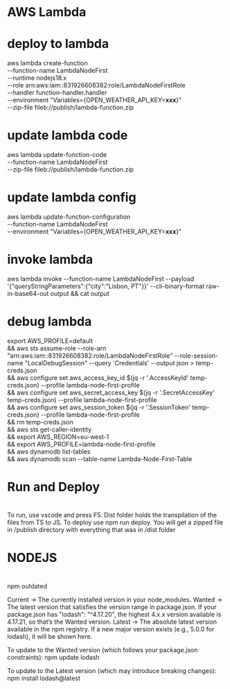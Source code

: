 #
# AWS Lambda
#

# deploy to lambda
aws lambda create-function  \
  --function-name LambdaNodeFirst \
  --runtime nodejs18.x \
  --role arn:aws:iam::831926608382:role/LambdaNodeFirstRole \
  --handler function-handler.handler \
  --environment "Variables={OPEN_WEATHER_API_KEY=____xxx____}" \
  --zip-file fileb://publish/lambda-function.zip

# update lambda code
aws lambda update-function-code \
  --function-name LambdaNodeFirst \
  --zip-file fileb://publish/lambda-function.zip

# update lambda config
aws lambda update-function-configuration \
  --function-name LambdaNodeFirst \
  --environment "Variables={OPEN_WEATHER_API_KEY=____xxx____}"



# invoke lambda
aws lambda invoke --function-name LambdaNodeFirst --payload '{"queryStringParameters":{"city":"Lisbon, PT"}}' --cli-binary-format raw-in-base64-out  output && cat output


# debug lambda
export AWS_PROFILE=default \
&& aws sts assume-role --role-arn "arn:aws:iam::831926608382:role/LambdaNodeFirstRole" --role-session-name "LocalDebugSession" --query 'Credentials' --output json > temp-creds.json \
&& aws configure set aws_access_key_id $(jq -r '.AccessKeyId' temp-creds.json) --profile lambda-node-first-profile \
&& aws configure set aws_secret_access_key $(jq -r '.SecretAccessKey' temp-creds.json) --profile lambda-node-first-profile \
&& aws configure set aws_session_token $(jq -r '.SessionToken' temp-creds.json) --profile lambda-node-first-profile \
&& rm temp-creds.json \
&& aws sts get-caller-identity \
&& export AWS_REGION=eu-west-1 \
&& export AWS_PROFILE=lambda-node-first-profile \
&& aws dynamodb list-tables \
&& aws dynamodb scan --table-name Lambda-Node-First-Table

#
# Run and Deploy
#
To run, use vscode and press F5.
Dist folder holds the transpilation of the files from TS to JS.
To deploy use npm run deploy. You will get a zipped file in /publish directory with everything that was in /dist folder

# 
# NODEJS
# 

npm outdated

Current → The currently installed version in your node_modules.
Wanted → The latest version that satisfies the version range in package.json.
If your package.json has "lodash": "^4.17.20", the highest 4.x.x version available is 4.17.21, so that’s the Wanted version.
Latest → The absolute latest version available in the npm registry.
If a new major version exists (e.g., 5.0.0 for lodash), it will be shown here.

To update to the Wanted version (which follows your package.json constraints):
npm update lodash

To update to the Latest version (which may introduce breaking changes):
npm install lodash@latest

